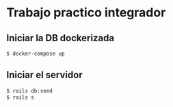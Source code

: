 # Trabajo practico integrador

## Iniciar la DB dockerizada

```bash
$ docker-compose up
```

## Iniciar el servidor

```bash
$ rails db:seed
$ rails s
```

